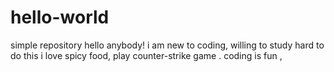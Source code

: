 # hello-world
simple repository
hello anybody!
i am new to coding, willing to study hard to do this
i love spicy food, play counter-strike game .
coding is fun , 
